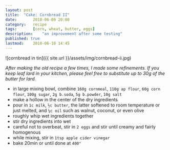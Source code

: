 ```yaml
---
layout: post
title: 	"Cake: Cornbread II"
date:		2018-06-09 20:00
category:	recipe
tags:		[corn, wheat, butter, eggs] 
description: 	"an improvement after some testing"
published: true
lastmod:	2018-06-10 14:45
---
```

![cornbread in tin]({{ site.url }}/assets/img/cornbread-ii.jpg)

_After making the old recipe a few times, I made some refinements. If you keep leaf lard in your kitchen, please feel free to substitute up to 30g of the butter for lard._

* in large mixing bowl, combine `160g cornmeal`, `110g ap flour`, `60g corn flour`, `100g sugar`, `2g b.soda`, `5g b.powder`, `10g salt`
* make a hollow in the center of the dry ingredients
* pour in `1c milk`, `½c butter`, the latter softened to room temperature or just melted, and `¼c oil` such as walnut, coconut, or even olive
* roughly whip wet ingredients together
* stir dry ingredients into wet
* careful not to overbeat, stir in `2 eggs` and stir until creamy and fairly homogenous
* while mixing, stir in `1tsp apple cider vinegar`
* bake 20min or until done at `400°`
